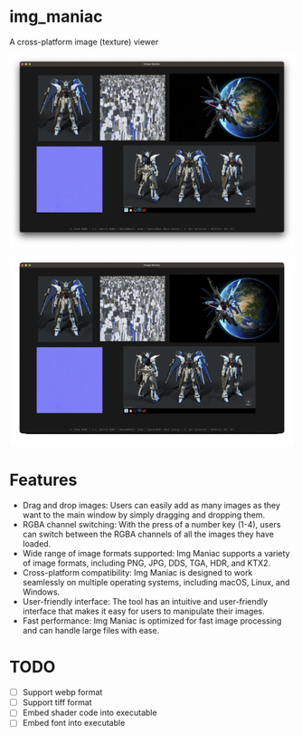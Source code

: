 # img_maniac
A cross-platform image (texture) viewer

![screenshot](https://github.com/AllenDang/img_maniac/blob/5a072a2e1c31b599cd53cb2515e279ce1d785ff6/screenshot/image_maniac_screenshot.png)

![demo](https://github.com/AllenDang/img_maniac/blob/5a072a2e1c31b599cd53cb2515e279ce1d785ff6/screenshot/demo_switch_rgba_channel.gif)

# Features
- Drag and drop images: Users can easily add as many images as they want to the main window by simply dragging and dropping them.
- RGBA channel switching: With the press of a number key (1-4), users can switch between the RGBA channels of all the images they have loaded.
- Wide range of image formats supported: Img Maniac supports a variety of image formats, including PNG, JPG, DDS, TGA, HDR, and KTX2.
- Cross-platform compatibility: Img Maniac is designed to work seamlessly on multiple operating systems, including macOS, Linux, and Windows.
- User-friendly interface: The tool has an intuitive and user-friendly interface that makes it easy for users to manipulate their images.
- Fast performance: Img Maniac is optimized for fast image processing and can handle large files with ease.

# TODO
- [ ] Support webp format
- [ ] Support tiff format
- [ ] Embed shader code into executable
- [ ] Embed font into executable

